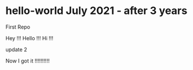 # hello-world July 2021 - after 3 years
First Repo

Hey !!! Hello !!! Hi !!!

update 2

Now I got it !!!!!!!!!!
